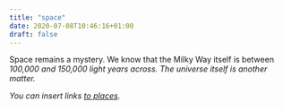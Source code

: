 ```yaml
---
title: "space"
date: 2020-07-08T10:46:16+01:00
draft: false
---
```


Space remains a mystery. We know that the Milky Way itself is between <i>100,000 and 150,000<i> light years across. The universe itself is another matter.

You can insert links [to places](https://github.com/).
